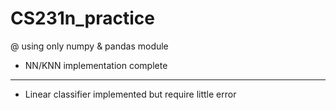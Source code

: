 # CS231n_practice
@ using only numpy & pandas module 

- NN/KNN implementation complete
------------------------------------------------------------------------------
- Linear classifier implemented but require little error
